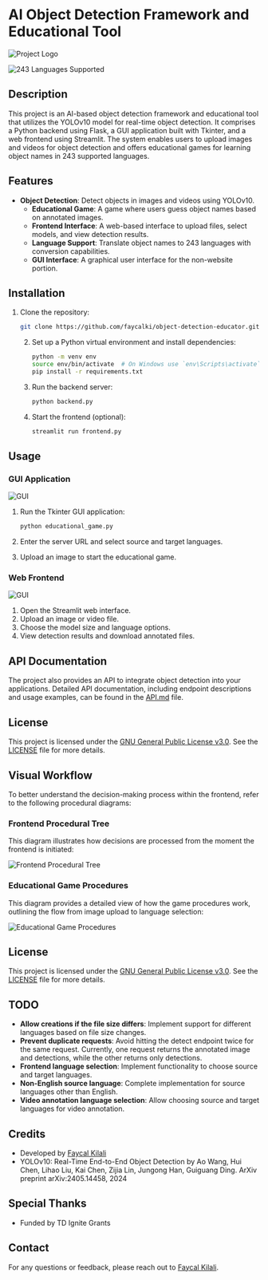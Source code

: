# AI Object Detection Framework and Educational Tool

![Project Logo](./resources/logo.webp)

![243 Languages Supported](https://img.shields.io/badge/Supports-243%20Languages-brightgreen)


## Description

This project is an AI-based object detection framework and educational tool that utilizes the YOLOv10 model for real-time object detection. It comprises a Python backend using Flask, a GUI application built with Tkinter, and a web frontend using Streamlit. The system enables users to upload images and videos for object detection and offers educational games for learning object names in 243 supported languages.

## Features

- **Object Detection**: Detect objects in images and videos using YOLOv10.
  - **Educational Game**: A game where users guess object names based on annotated images.
  - **Frontend Interface**: A web-based interface to upload files, select models, and view detection results.
  - **Language Support**: Translate object names to 243 languages with conversion capabilities.
  - **GUI Interface**: A graphical user interface for the non-website portion.



## Installation

1. Clone the repository:
    ```bash
    git clone https://github.com/faycalki/object-detection-educator.git
    ```

   2. Set up a Python virtual environment and install dependencies:
       ```bash
       python -m venv env
       source env/bin/activate  # On Windows use `env\Scripts\activate`
       pip install -r requirements.txt
       ```

   3. Run the backend server:
       ```bash
       python backend.py
       ```

   4. Start the frontend (optional):
       ```bash
       streamlit run frontend.py
       ```

## Usage

### GUI Application

![GUI](./resources/gui_v1.gif)

1. Run the Tkinter GUI application:
    ```bash
    python educational_game.py
    ```

2. Enter the server URL and select source and target languages.
3. Upload an image to start the educational game.

### Web Frontend

![GUI](./resources/frontend_v1.gif)

1. Open the Streamlit web interface.
2. Upload an image or video file.
3. Choose the model size and language options.
4. View detection results and download annotated files.

## API Documentation

The project also provides an API to integrate object detection into your applications. Detailed API documentation, including endpoint descriptions and usage examples, can be found in the [API.md](./resources/API.md) file.

## License

This project is licensed under the [GNU General Public License v3.0](https://opensource.org/licenses/GPL-3.0). See the [LICENSE](LICENSE) file for more details.


## Visual Workflow

To better understand the decision-making process within the frontend, refer to the following procedural diagrams:

### Frontend Procedural Tree

This diagram illustrates how decisions are processed from the moment the frontend is initiated:

![Frontend Procedural Tree](./resources/procedural_tree_diagram.png)

### Educational Game Procedures

This diagram provides a detailed view of how the game procedures work, outlining the flow from image upload to language selection:

![Educational Game Procedures](./resources/ortho_game_procedures.png)

## License

This project is licensed under the [GNU General Public License v3.0](https://opensource.org/licenses/GPL-3.0). See the [LICENSE](LICENSE) file for more details.

## TODO

- **Allow creations if the file size differs**: Implement support for different languages based on file size changes.
- **Prevent duplicate requests**: Avoid hitting the detect endpoint twice for the same request. Currently, one request returns the annotated image and detections, while the other returns only detections.
- **Frontend language selection**: Implement functionality to choose source and target languages.
- **Non-English source language**: Complete implementation for source languages other than English.
- **Video annotation language selection**: Allow choosing source and target languages for video annotation.

## Credits

- Developed by [Faycal Kilali](https://www.faycalkilali.com)
- YOLOv10: Real-Time End-to-End Object Detection by Ao Wang, Hui Chen, Lihao Liu, Kai Chen, Zijia Lin, Jungong Han, Guiguang Ding. ArXiv preprint arXiv:2405.14458, 2024

## Special Thanks

- Funded by TD Ignite Grants

## Contact

For any questions or feedback, please reach out to [Faycal Kilali](https://www.faycalkilali.com).
